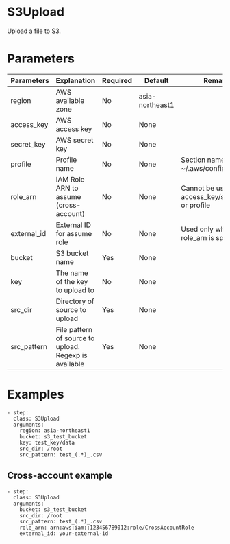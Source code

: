 # S3Upload
Upload a file to S3.

# Parameters
|Parameters|Explanation|Required|Default|Remarks|
|----------|-----------|--------|-------|-------|
|region|AWS available zone|No|asia-northeast1||
|access_key|AWS access key|No|None||
|secret_key|AWS secret key|No|None||
|profile|Profile name|No|None|Section name of ~/.aws/config|
|role_arn|IAM Role ARN to assume (cross-account)|No|None|Cannot be used with access_key/secret_key or profile|
|external_id|External ID for assume role|No|None|Used only when role_arn is specified|
|bucket|S3 bucket name|Yes|None||
|key|The name of the key to upload to|No|None||
|src_dir|Directory of source to upload|Yes|None||
|src_pattern|File pattern of source to upload. Regexp is available|Yes|None||

# Examples
``` 
- step:
  class: S3Upload
  arguments:
    region: asia-northeast1
    bucket: s3_test_bucket
    key: test_key/data
    src_dir: /root
    src_pattern: test_(.*)_.csv
```

## Cross-account example
```
- step:
  class: S3Upload
  arguments:
    bucket: s3_test_bucket
    src_dir: /root
    src_pattern: test_(.*)_.csv
    role_arn: arn:aws:iam::123456789012:role/CrossAccountRole
    external_id: your-external-id
```
